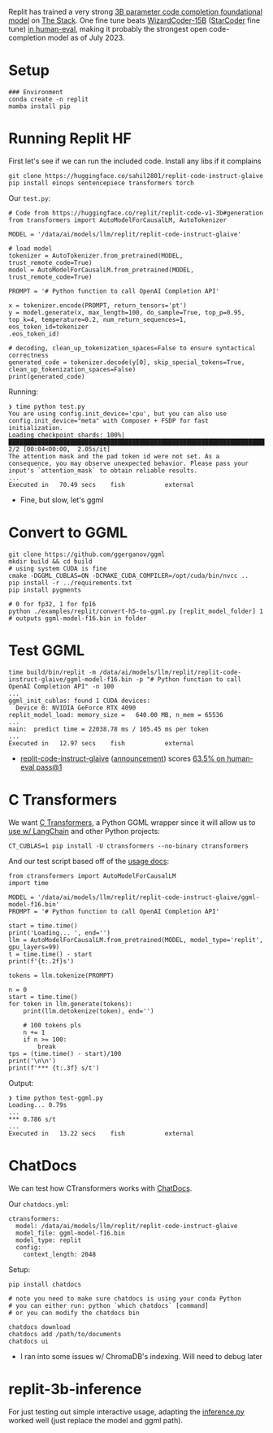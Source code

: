 Replit has trained a very strong [3B parameter code completion foundational model](https://huggingface.co/replit/replit-code-v1-3b) on [The Stack](https://arxiv.org/abs/2211.15533). One fine tune beats [WizardCoder-15B](https://huggingface.co/WizardLM/WizardCoder-15B-V1.0) ([StarCoder](https://huggingface.co/blog/starcoder) fine tune) [in human-eval](https://github.com/abacaj/code-eval), making it probably the strongest open code-completion model as of July 2023.

# Setup
```
### Environment
conda create -n replit
mamba install pip

```

# Running Replit HF
First let's see if we can run the included code. Install any libs if it complains
```
git clone https://huggingface.co/sahil2801/replit-code-instruct-glaive
pip install einops sentencepiece transformers torch
```

Our `test.py`:
```
# Code from https://huggingface.co/replit/replit-code-v1-3b#generation
from transformers import AutoModelForCausalLM, AutoTokenizer

MODEL = '/data/ai/models/llm/replit/replit-code-instruct-glaive'

# load model
tokenizer = AutoTokenizer.from_pretrained(MODEL, trust_remote_code=True)
model = AutoModelForCausalLM.from_pretrained(MODEL, trust_remote_code=True)

PROMPT = '# Python function to call OpenAI Completion API'

x = tokenizer.encode(PROMPT, return_tensors='pt')
y = model.generate(x, max_length=100, do_sample=True, top_p=0.95, top_k=4, temperature=0.2, num_return_sequences=1, eos_token_id=tokenizer
.eos_token_id)

# decoding, clean_up_tokenization_spaces=False to ensure syntactical correctness
generated_code = tokenizer.decode(y[0], skip_special_tokens=True, clean_up_tokenization_spaces=False)
print(generated_code)
```

Running:
```
❯ time python test.py
You are using config.init_device='cpu', but you can also use config.init_device="meta" with Composer + FSDP for fast initialization.
Loading checkpoint shards: 100%|████████████████████████████████████████████████████████████████████████████| 2/2 [00:04<00:00,  2.05s/it]
The attention mask and the pad token id were not set. As a consequence, you may observe unexpected behavior. Please pass your input's `attention_mask` to obtain reliable results.
...
Executed in   70.49 secs    fish           external
```
* Fine, but slow, let's ggml


# Convert to GGML
```
git clone https://github.com/ggerganov/ggml
mkdir build && cd build
# using system CUDA is fine
cmake -DGGML_CUBLAS=ON -DCMAKE_CUDA_COMPILER=/opt/cuda/bin/nvcc ..
pip install -r ../requirements.txt
pip install pygments

# 0 for fp32, 1 for fp16
python ./examples/replit/convert-h5-to-ggml.py [replit_model_folder] 1
# outputs ggml-model-f16.bin in folder
```

# Test GGML
```
time build/bin/replit -m /data/ai/models/llm/replit/replit-code-instruct-glaive/ggml-model-f16.bin -p "# Python function to call OpenAI Completion API" -n 100
...
ggml_init_cublas: found 1 CUDA devices:
  Device 0: NVIDIA GeForce RTX 4090
replit_model_load: memory_size =   640.00 MB, n_mem = 65536
...
main:  predict time = 22038.78 ms / 105.45 ms per token
...
Executed in   12.97 secs    fish           external
```
* [replit-code-instruct-glaive](https://huggingface.co/sahil2801/replit-code-instruct-glaive) ([announcement](https://twitter.com/csahil28/status/1676018856047853568)) scores [63.5% on human-eval pass@1](https://github.com/abacaj/code-eval)

# C Transformers
We want [C Transformers](https://github.com/marella/ctransformers), a Python GGML wrapper since it will allow us to [use w/ LangChain](https://python.langchain.com/docs/ecosystem/integrations/ctransformers) and other Python projects:
```
CT_CUBLAS=1 pip install -U ctransformers --no-binary ctransformers
```

And our test script based off of the [usage docs](https://github.com/marella/ctransformers#usage):
```
from ctransformers import AutoModelForCausalLM
import time

MODEL = '/data/ai/models/llm/replit/replit-code-instruct-glaive/ggml-model-f16.bin'
PROMPT = '# Python function to call OpenAI Completion API'

start = time.time()
print('Loading... ', end='')
llm = AutoModelForCausalLM.from_pretrained(MODEL, model_type='replit', gpu_layers=99)
t = time.time() - start
print(f'{t:.2f}s')

tokens = llm.tokenize(PROMPT)

n = 0
start = time.time()
for token in llm.generate(tokens):
    print(llm.detokenize(token), end='')

    # 100 tokens pls
    n += 1
    if n >= 100:
        break
tps = (time.time() - start)/100
print('\n\n')
print(f'*** {t:.3f} s/t')
```

Output:
```
❯ time python test-ggml.py
Loading... 0.79s
...
*** 0.786 s/t
...
Executed in   13.22 secs    fish           external
```

# ChatDocs
We can test how CTransformers works with [ChatDocs](https://github.com/marella/chatdocs).

Our `chatdocs.yml`:
```
ctransformers:
  model: /data/ai/models/llm/replit/replit-code-instruct-glaive
  model_file: ggml-model-f16.bin
  model_type: replit
  config:
    context_length: 2048
```

Setup:
```
pip install chatdocs

# note you need to make sure chatdocs is using your conda Python
# you can either run: python `which chatdocs` [command]
# or you can modify the chatdocs bin

chatdocs download
chatdocs add /path/to/documents
chatdocs ui
```
* I ran into some issues w/ ChromaDB's indexing. Will need to debug later

# replit-3b-inference
For just testing out simple interactive usage, adapting the [inference.py](https://github.com/abacaj/replit-3B-inference/blob/main/inference.py) worked well (just replace the model and ggml path).